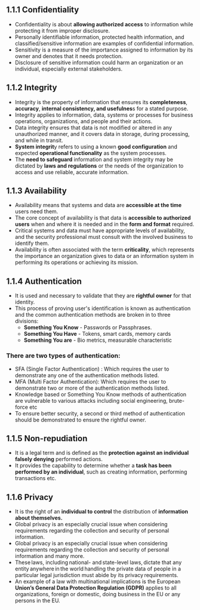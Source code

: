 ## 1.1.1 Confidentiality
- Confidentiality is about **allowing authorized access** to information while protecting it from improper disclosure.
- Personally identifiable information, protected health information, and classified/sensitive information are examples of confidential information.
- Sensitivity is a measure of the importance assigned to information by its owner and denotes that it needs protection.
- Disclosure of sensitive information could harm an organization or an individual, especially external stakeholders.

## 1.1.2 Integrity

- Integrity is the property of information that ensures its **completeness**, **accuracy**, **internal consistency, and usefulnes**s for a stated purpose.
- Integrity applies to information, data, systems or processes for business operations, organizations, and people and their actions.
- Data integrity ensures that data is not modified or altered in any unauthorized manner, and it covers data in storage, during processing, and while in transit.
- **System integrit**y refers to using a known **good configuration** and expected **operational functionality** as the system processes.
- The **need to safeguard** information and system integrity may be dictated by **laws and regulations** or the needs of the organization to access and use reliable, accurate information.

## 1.1.3 Availability

- Availability means that systems and data are **accessible at the time** users need them.
- The core concept of availability is that data is **accessible to authorized users** when and where it is needed and in the **form and format** required.
- Critical systems and data must have appropriate levels of availability, and the security professional must consult with the involved business to identify them.
- Availability is often associated with the term **criticality**, which represents the importance an organization gives to data or an information system in performing its operations or achieving its mission.

## 1.1.4  Authentication 

- It is used and necessary to validate that they are **rightful owner** for that identity.
- This process of proving user's identification is known as authentication and the common authentication methods are broken in to three divisions:
  - **Something You Know** - Passwords or Passphrases.
  - **Something You Have** - Tokens, smart cards, memory cards
  - **Something You  are** - Bio metrics, measurable characteristic

### There are two types of authentication:

- SFA (Single Factor Authentication) : Which requires the user to demonstrate any one of the authentication methods listed.
- MFA (Multi Factor Authentication): Which requires the user to demonstrate two or more of the authentication methods listed.
- Knowledge based or Something You Know methods of authentication are vulnerable to various attacks including social engineering, brute-force etc
- To ensure better security, a second or third method of authentication should be demonstrated to ensure the rightful owner.

## 1.1.5 Non-repudiation 

- It  is a legal term and is defined as the **protection against an individual falsely denying** performed actions.
- It provides the capability to determine whether a **task has been performed by an individual**, such as creating information, performing transactions etc.

## 1.1.6 Privacy

- It is the right of an **individual to control** the distribution of  **information about themselves.**
- Global privacy is an especially crucial issue when considering requirements regarding the collection and security of personal information.
- Global privacy is an especially crucial issue when considering requirements regarding the collection and security of personal information and many more.
- These laws, including national- and state-level laws, dictate that any entity anywhere in the world handling the private data of people in a particular legal jurisdiction must abide by its privacy requirements.
- An example of a law with multinational implications is the European **Union’s General Data Protection Regulation (GDPR)** applies to all organizations, foreign or domestic, doing business in the EU or any persons in the EU.
